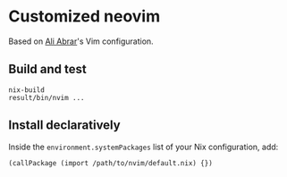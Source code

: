 # Customized neovim

Based on [Ali Abrar](https://github.com/ali-abrar)'s Vim configuration.

## Build and test

```
nix-build
result/bin/nvim ...
```

## Install declaratively

Inside the `environment.systemPackages` list of your Nix configuration, add:

```
(callPackage (import /path/to/nvim/default.nix) {})
```
